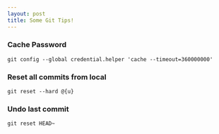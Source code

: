 ```yaml
---
layout: post
title: Some Git Tips!
---
```


### Cache Password
`git config --global credential.helper 'cache --timeout=360000000'`

### Reset all commits from local
`git reset --hard @{u}`

### Undo last commit
`git reset HEAD~`

